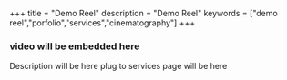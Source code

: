 +++
title = "Demo Reel"
description = "Demo Reel"
keywords = ["demo reel","porfolio","services","cinematography"]
+++
### video will be embedded here

Description will be here
plug to services page will be here





